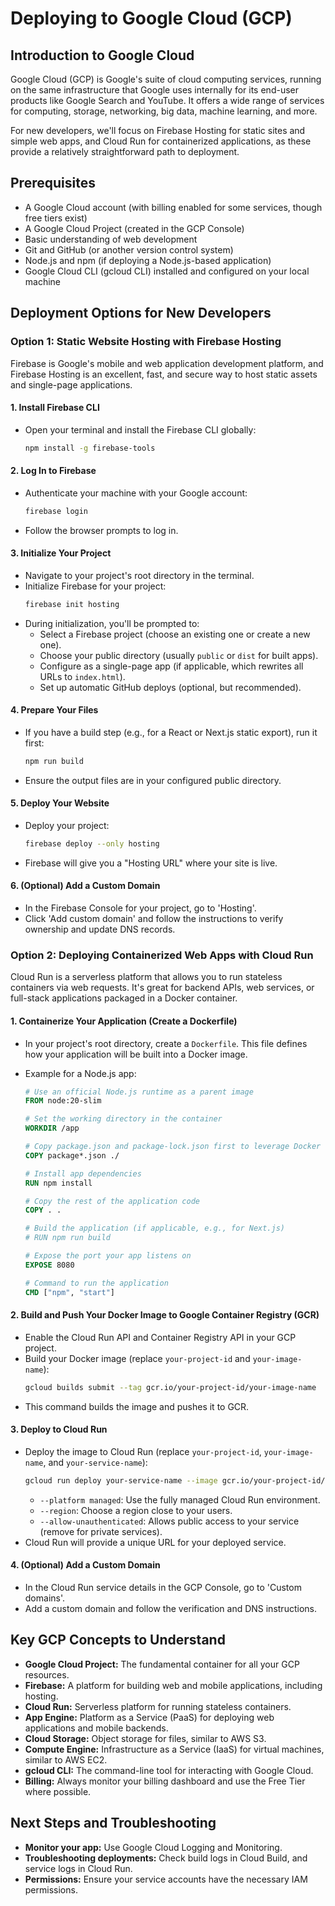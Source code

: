 # Deploying to Google Cloud (GCP)

## Introduction to Google Cloud

Google Cloud (GCP) is Google's suite of cloud computing services, running on the same infrastructure that Google uses internally for its end-user products like Google Search and YouTube. It offers a wide range of services for computing, storage, networking, big data, machine learning, and more.

For new developers, we'll focus on Firebase Hosting for static sites and simple web apps, and Cloud Run for containerized applications, as these provide a relatively straightforward path to deployment.

## Prerequisites

- A Google Cloud account (with billing enabled for some services, though free tiers exist)
- A Google Cloud Project (created in the GCP Console)
- Basic understanding of web development
- Git and GitHub (or another version control system)
- Node.js and npm (if deploying a Node.js-based application)
- Google Cloud CLI (gcloud CLI) installed and configured on your local machine

## Deployment Options for New Developers

### Option 1: Static Website Hosting with Firebase Hosting

Firebase is Google's mobile and web application development platform, and Firebase Hosting is an excellent, fast, and secure way to host static assets and single-page applications.

#### 1. Install Firebase CLI
- Open your terminal and install the Firebase CLI globally:
    ```bash
    npm install -g firebase-tools
    ```

#### 2. Log In to Firebase
- Authenticate your machine with your Google account:
    ```bash
    firebase login
    ```
- Follow the browser prompts to log in.

#### 3. Initialize Your Project
- Navigate to your project's root directory in the terminal.
- Initialize Firebase for your project:
    ```bash
    firebase init hosting
    ```
- During initialization, you'll be prompted to:
    - Select a Firebase project (choose an existing one or create a new one).
    - Choose your public directory (usually `public` or `dist` for built apps).
    - Configure as a single-page app (if applicable, which rewrites all URLs to `index.html`).
    - Set up automatic GitHub deploys (optional, but recommended).

#### 4. Prepare Your Files
- If you have a build step (e.g., for a React or Next.js static export), run it first:
    ```bash
    npm run build
    ```
- Ensure the output files are in your configured public directory.

#### 5. Deploy Your Website
- Deploy your project:
    ```bash
    firebase deploy --only hosting
    ```
- Firebase will give you a "Hosting URL" where your site is live.

#### 6. (Optional) Add a Custom Domain
- In the Firebase Console for your project, go to 'Hosting'.
- Click 'Add custom domain' and follow the instructions to verify ownership and update DNS records.

### Option 2: Deploying Containerized Web Apps with Cloud Run

Cloud Run is a serverless platform that allows you to run stateless containers via web requests. It's great for backend APIs, web services, or full-stack applications packaged in a Docker container.

#### 1. Containerize Your Application (Create a Dockerfile)
- In your project's root directory, create a `Dockerfile`. This file defines how your application will be built into a Docker image.
- Example for a Node.js app:

    ```dockerfile
    # Use an official Node.js runtime as a parent image
    FROM node:20-slim

    # Set the working directory in the container
    WORKDIR /app

    # Copy package.json and package-lock.json first to leverage Docker cache
    COPY package*.json ./

    # Install app dependencies
    RUN npm install

    # Copy the rest of the application code
    COPY . .

    # Build the application (if applicable, e.g., for Next.js)
    # RUN npm run build

    # Expose the port your app listens on
    EXPOSE 8080

    # Command to run the application
    CMD ["npm", "start"]
    ```

#### 2. Build and Push Your Docker Image to Google Container Registry (GCR)
- Enable the Cloud Run API and Container Registry API in your GCP project.
- Build your Docker image (replace `your-project-id` and `your-image-name`):
    ```bash
    gcloud builds submit --tag gcr.io/your-project-id/your-image-name
    ```
- This command builds the image and pushes it to GCR.

#### 3. Deploy to Cloud Run
- Deploy the image to Cloud Run (replace `your-project-id`, `your-image-name`, and `your-service-name`):
    ```bash
    gcloud run deploy your-service-name --image gcr.io/your-project-id/your-image-name --platform managed --region us-central1 --allow-unauthenticated
    ```
    - `--platform managed`: Use the fully managed Cloud Run environment.
    - `--region`: Choose a region close to your users.
    - `--allow-unauthenticated`: Allows public access to your service (remove for private services).
- Cloud Run will provide a unique URL for your deployed service.

#### 4. (Optional) Add a Custom Domain
- In the Cloud Run service details in the GCP Console, go to 'Custom domains'.
- Add a custom domain and follow the verification and DNS instructions.

## Key GCP Concepts to Understand

- **Google Cloud Project:** The fundamental container for all your GCP resources.
- **Firebase:** A platform for building web and mobile applications, including hosting.
- **Cloud Run:** Serverless platform for running stateless containers.
- **App Engine:** Platform as a Service (PaaS) for deploying web applications and mobile backends.
- **Cloud Storage:** Object storage for files, similar to AWS S3.
- **Compute Engine:** Infrastructure as a Service (IaaS) for virtual machines, similar to AWS EC2.
- **gcloud CLI:** The command-line tool for interacting with Google Cloud.
- **Billing:** Always monitor your billing dashboard and use the Free Tier where possible.

## Next Steps and Troubleshooting

- **Monitor your app:** Use Google Cloud Logging and Monitoring.
- **Troubleshooting deployments:** Check build logs in Cloud Build, and service logs in Cloud Run.
- **Permissions:** Ensure your service accounts have the necessary IAM permissions.

